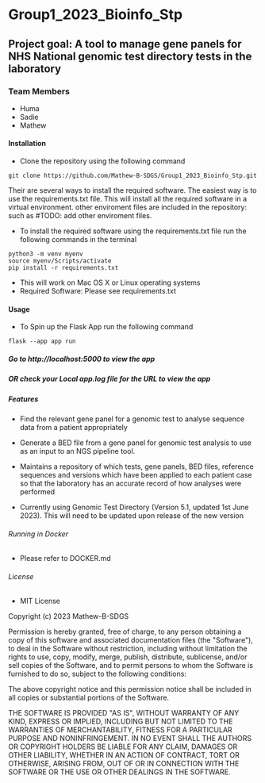 # Group1_2023_Bioinfo_Stp

## Project goal: A tool to manage gene panels for NHS National genomic test directory tests in the laboratory

### Team Members
- Huma
- Sadie 
- Mathew 

#### Installation 
 
- Clone the repository using the following command 
```
git clone https://github.com/Mathew-B-SDGS/Group1_2023_Bioinfo_Stp.git
```
Their are several ways to install the required software. The easiest way is to use the requirements.txt file. This will install all the required software in a virtual environment. other enviroment files are included in the repository: such as #TODO: add other enviroment files.

- To install the required software using the requirements.txt file run the following commands in the terminal 
```
python3 -m venv myenv
source myenv/Scripts/activate
pip install -r requirements.txt
```




- This will work on Mac OS X or Linux operating systems 
- Required Software: Please see requirements.txt 

#### Usage 

- To Spin up the Flask App run the following command
```
flask --app app run 
```
##### Go to http://localhost:5000 to view the app 
##### OR check your Local app.log file for the URL to view the app


##### Features

- Find the relevant gene panel for a genomic test to analyse sequence data from a patient appropriately
- Generate a BED file from a gene panel for genomic test analysis to use as an input to an NGS pipeline tool.
- Maintains a repository of which tests, gene panels, BED files, reference sequences and versions which have been applied to each patient case so that the laboratory has an accurate record of how analyses were performed

- Currently using Genomic Test Directory (Version 5.1, updated 1st June 2023). This will need to be updated upon release of the new version 

###### Running in Docker

- Please refer to DOCKER.md 

###### License 

- MIT License

Copyright (c) 2023 Mathew-B-SDGS

Permission is hereby granted, free of charge, to any person obtaining a copy
of this software and associated documentation files (the "Software"), to deal
in the Software without restriction, including without limitation the rights
to use, copy, modify, merge, publish, distribute, sublicense, and/or sell
copies of the Software, and to permit persons to whom the Software is
furnished to do so, subject to the following conditions:

The above copyright notice and this permission notice shall be included in all
copies or substantial portions of the Software.

THE SOFTWARE IS PROVIDED "AS IS", WITHOUT WARRANTY OF ANY KIND, EXPRESS OR
IMPLIED, INCLUDING BUT NOT LIMITED TO THE WARRANTIES OF MERCHANTABILITY,
FITNESS FOR A PARTICULAR PURPOSE AND NONINFRINGEMENT. IN NO EVENT SHALL THE
AUTHORS OR COPYRIGHT HOLDERS BE LIABLE FOR ANY CLAIM, DAMAGES OR OTHER
LIABILITY, WHETHER IN AN ACTION OF CONTRACT, TORT OR OTHERWISE, ARISING FROM,
OUT OF OR IN CONNECTION WITH THE SOFTWARE OR THE USE OR OTHER DEALINGS IN THE
SOFTWARE.
